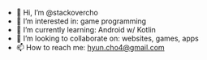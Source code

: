 - 👋 Hi, I’m @stackovercho
- 👀 I’m interested in: game programming
- 🌱 I’m currently learning: Android w/ Kotlin
- 💞️ I’m looking to collaborate on: websites, games, apps
- 📫 How to reach me: hyun.cho4@gmail.com

<!---
okayesu/okayesu is a ✨ special ✨ repository because its `README.md` (this file) appears on your GitHub profile.
You can click the Preview link to take a look at your changes.
--->
